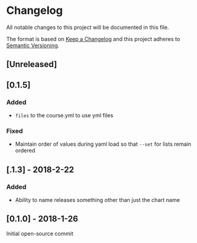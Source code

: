 # Changelog
All notable changes to this project will be documented in this file.

The format is based on [Keep a Changelog](http://keepachangelog.com/en/1.0.0/)
and this project adheres to [Semantic Versioning](http://semver.org/spec/v2.0.0.html).

## [Unreleased]

## [0.1.5]
### Added
- `files` to the course.yml to use yml files

### Fixed
- Maintain order of values during yaml load so that `--set` for lists remain ordered

## [.1.3] - 2018-2-22

### Added
- Ability to name releases something other than just the chart name

## [0.1.0] - 2018-1-26
Initial open-source commit
